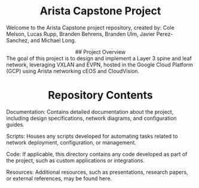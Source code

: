 <div align="center">

# Arista Capstone Project

</div>

Welcome to the Arista Capstone project repository, created by: Cole Melson, Lucas Rupp, Branden Behrens, Branden Ulm, Javier Perez-Sanchez, and Michael Long.
<div align="center">
## Project Overview
</div>
The goal of this project is to design and implement a Layer 3 spine and leaf network, leveraging VXLAN and EVPN, hosted in the Google Cloud Platform (GCP) using Arista networking cEOS and CloudVision.

<div align="center">

#  Repository Contents

</div>
Documentation: Contains detailed documentation about the project, including design specifications, network diagrams, and configuration guides.

Scripts: Houses any scripts developed for automating tasks related to network deployment, configuration, or management.

Code: If applicable, this directory contains any code developed as part of the project, such as custom applications or integrations.

Resources: Additional resources, such as presentations, research papers, or external references, may be found here.
